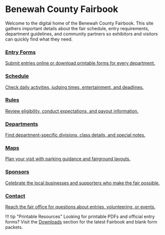 # Benewah County Fairbook

Welcome to the digital home of the Benewah County Fairbook. This site gathers important details about the fair schedule, entry requirements, department guidelines, and community partners so exhibitors and visitors can quickly find what they need.

<div class="card-grid">
  <a class="card" href="forms/">
    <h3>Entry Forms</h3>
    <p>Submit entries online or download printable forms for every department.</p>
  </a>
  <a class="card" href="schedule/">
    <h3>Schedule</h3>
    <p>Check daily activities, judging times, entertainment, and deadlines.</p>
  </a>
  <a class="card" href="rules/">
    <h3>Rules</h3>
    <p>Review eligibility, conduct expectations, and payout information.</p>
  </a>
  <a class="card" href="departments/">
    <h3>Departments</h3>
    <p>Find department-specific divisions, class details, and special notes.</p>
  </a>
  <a class="card" href="maps/">
    <h3>Maps</h3>
    <p>Plan your visit with parking guidance and fairground layouts.</p>
  </a>
  <a class="card" href="sponsors/">
    <h3>Sponsors</h3>
    <p>Celebrate the local businesses and supporters who make the fair possible.</p>
  </a>
  <a class="card" href="contact/">
    <h3>Contact</h3>
    <p>Reach the fair office for questions about entries, volunteering, or events.</p>
  </a>
</div>

!!! tip "Printable Resources"
    Looking for printable PDFs and official entry forms? Visit the [Downloads](downloads/) section for the latest Fairbook and blank form packets.
